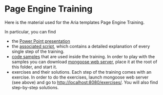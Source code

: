 Page Engine Training
====================

Here is the material used for the Aria templates Page Engine Training.

In particular, you can find

* the [Power Point presentation](./presentation_and_script/Aria_Templates_Page_Engine_Training.ppt)
* the [associated script](./presentation_and_script/Aria_Templates_Page_Engine_Training_Scrips.doc), which contains a detailed explanation of every single step of the training.
* [code samples](./examples) that are used inside the training. In order to play with the samples you can download [mongoose web server](https://code.google.com/p/mongoose/), place it at the root of this folder, and start it.
* exercises and their solutions. Each step of the training comes with an exercise. In order to do the exercises, launch mongoose web server (see above) and go to  [http://localhost:8080/exercises/](http://localhost:8080/exercises/). You will also find step-by-step solutions.